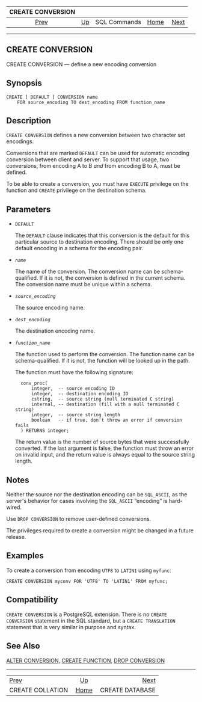 <!--?xml version="1.0" encoding="UTF-8" standalone="no"?-->

|                   CREATE CONVERSION                  |                                        |              |                                                       |                                                    |
| :--------------------------------------------------: | :------------------------------------- | :----------: | ----------------------------------------------------: | -------------------------------------------------: |
| [Prev](sql-createcollation.html "CREATE COLLATION")  | [Up](sql-commands.html "SQL Commands") | SQL Commands | [Home](index.html "PostgreSQL 17devel Documentation") |  [Next](sql-createdatabase.html "CREATE DATABASE") |

***

## CREATE CONVERSION

CREATE CONVERSION — define a new encoding conversion

## Synopsis

    CREATE [ DEFAULT ] CONVERSION name
        FOR source_encoding TO dest_encoding FROM function_name

## Description

`CREATE CONVERSION` defines a new conversion between two character set encodings.

Conversions that are marked `DEFAULT` can be used for automatic encoding conversion between client and server. To support that usage, two conversions, from encoding A to B *and* from encoding B to A, must be defined.

To be able to create a conversion, you must have `EXECUTE` privilege on the function and `CREATE` privilege on the destination schema.

## Parameters

* `DEFAULT`

    The `DEFAULT` clause indicates that this conversion is the default for this particular source to destination encoding. There should be only one default encoding in a schema for the encoding pair.

* *`name`*

    The name of the conversion. The conversion name can be schema-qualified. If it is not, the conversion is defined in the current schema. The conversion name must be unique within a schema.

* *`source_encoding`*

    The source encoding name.

* *`dest_encoding`*

    The destination encoding name.

* *`function_name`*

    The function used to perform the conversion. The function name can be schema-qualified. If it is not, the function will be looked up in the path.

    The function must have the following signature:

        conv_proc(
            integer,  -- source encoding ID
            integer,  -- destination encoding ID
            cstring,  -- source string (null terminated C string)
            internal, -- destination (fill with a null terminated C string)
            integer,  -- source string length
            boolean   -- if true, don't throw an error if conversion fails
        ) RETURNS integer;

    The return value is the number of source bytes that were successfully converted. If the last argument is false, the function must throw an error on invalid input, and the return value is always equal to the source string length.

## Notes

Neither the source nor the destination encoding can be `SQL_ASCII`, as the server's behavior for cases involving the `SQL_ASCII` “encoding” is hard-wired.

Use `DROP CONVERSION` to remove user-defined conversions.

The privileges required to create a conversion might be changed in a future release.

## Examples

To create a conversion from encoding `UTF8` to `LATIN1` using `myfunc`:

    CREATE CONVERSION myconv FOR 'UTF8' TO 'LATIN1' FROM myfunc;

## Compatibility

`CREATE CONVERSION` is a PostgreSQL extension. There is no `CREATE CONVERSION` statement in the SQL standard, but a `CREATE TRANSLATION` statement that is very similar in purpose and syntax.

## See Also

[ALTER CONVERSION](sql-alterconversion.html "ALTER CONVERSION"), [CREATE FUNCTION](sql-createfunction.html "CREATE FUNCTION"), [DROP CONVERSION](sql-dropconversion.html "DROP CONVERSION")

***

|                                                      |                                                       |                                                    |
| :--------------------------------------------------- | :---------------------------------------------------: | -------------------------------------------------: |
| [Prev](sql-createcollation.html "CREATE COLLATION")  |         [Up](sql-commands.html "SQL Commands")        |  [Next](sql-createdatabase.html "CREATE DATABASE") |
| CREATE COLLATION                                     | [Home](index.html "PostgreSQL 17devel Documentation") |                                    CREATE DATABASE |
